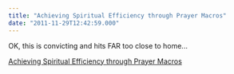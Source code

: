 ```yaml
---
title: "Achieving Spiritual Efficiency through Prayer Macros"
date: "2011-11-29T12:42:59.000"
---
```


OK, this is convicting and hits FAR too close to home...

[Achieving Spiritual Efficiency through Prayer Macros](http://www.patheos.com/blogs/slacktivist/2011/11/28/achieving-spiritual-efficiency-through-prayer-macros/)
